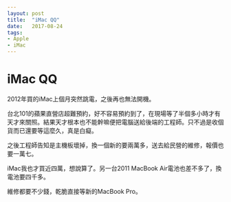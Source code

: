 ```yaml
---
layout: post
title:  "iMac QQ"
date:   2017-08-24
tags:
- Apple
- iMac
---
```

# iMac QQ

2012年買的iMac上個月突然跳電，之後再也無法開機。

台北101的蘋果直營店超難預約，好不容易預約到了，在現場等了半個多小時才有天才來關照。結果天才根本也不能幹嘛便把電腦送給後端的工程師。只不過是收個貨而已還要等這麼久，真是白癡。

之後工程師告知是主機板壞掉，換一個新的要兩萬多，送去給民營的維修，報價也要一萬七。

iMac我也才買近四萬，想說算了。另一台2011 MacBook Air電池也差不多了，換電池要四千多。

維修都要不少錢，乾脆直接等新的MacBook Pro。